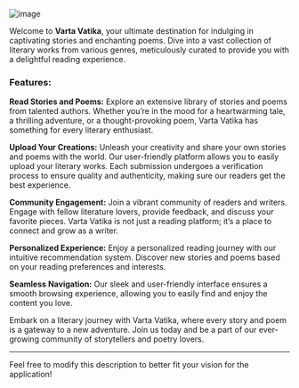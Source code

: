 ![image](https://github.com/ShivaniKashyap1/Varta-Vatika/assets/68801472/e57fdd46-ac3b-4757-99c9-abdc7d7e90bc)

Welcome to **Varta Vatika**, your ultimate destination for indulging in captivating stories and enchanting poems. Dive into a vast collection of literary works from various genres, meticulously curated to provide you with a delightful reading experience.

### Features:

**Read Stories and Poems:**
Explore an extensive library of stories and poems from talented authors. Whether you’re in the mood for a heartwarming tale, a thrilling adventure, or a thought-provoking poem, Varta Vatika has something for every literary enthusiast.

**Upload Your Creations:**
Unleash your creativity and share your own stories and poems with the world. Our user-friendly platform allows you to easily upload your literary works. Each submission undergoes a verification process to ensure quality and authenticity, making sure our readers get the best experience.

**Community Engagement:**
Join a vibrant community of readers and writers. Engage with fellow literature lovers, provide feedback, and discuss your favorite pieces. Varta Vatika is not just a reading platform; it’s a place to connect and grow as a writer.

**Personalized Experience:**
Enjoy a personalized reading journey with our intuitive recommendation system. Discover new stories and poems based on your reading preferences and interests.

**Seamless Navigation:**
Our sleek and user-friendly interface ensures a smooth browsing experience, allowing you to easily find and enjoy the content you love.

Embark on a literary journey with Varta Vatika, where every story and poem is a gateway to a new adventure. Join us today and be a part of our ever-growing community of storytellers and poetry lovers.

---

Feel free to modify this description to better fit your vision for the application!
